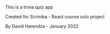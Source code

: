 This is a trivia quiz app

Created for Scrimba - React course solo project

By David Harendza - January 2022